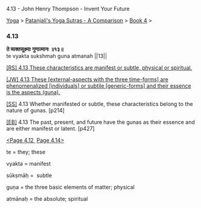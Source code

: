 4.13 - John Henry Thompson - Invent Your Future   
    

[Yoga](../../../yoga.md)‎ > ‎[Patanjali's Yoga Sutras - A Comparison](../../patanjani.md)‎ > ‎[Book 4](../book-4.md)‎ > ‎

### 4.13

**ते व्यक्तसूक्ष्माः गुणात्मानः ॥१३॥**  
te vyakta sukshmah guna atmanah ||13||  
  
  
[\[RS\] 4.13 These characteristics are manifest or subtle, physical or spiritual.](http://www.ashtangayoga.info/source-texts/yoga-sutra-patanjali/chapter-4/item/te-vyakta-sukshmah-guna-atmanah-13/)  
  
[\[JW\] 4.13 These \[external-aspects with the three time-forms\] are phenomenalized \[individuals\] or subtile \[generic-forms\] and their essence is the aspects (guna).](http://books.google.com/books?id=YzFImjtOxUwC&pg=PA317&ci=82%2C705%2C766%2C82&source=bookclip)  
  
[\[SS\]](http://www.amazon.com/Yoga-Sutras-Patanjali-Commentary-Satchidananda/dp/0932040381) 4.13 Whether manifested or subtle, these characteristics belong to the nature of gunas. \[p214\]  
  
[\[EB\]](http://www.amazon.com/Yoga-Sutras-Patanjali-Translation-Commentary/dp/0865477361/ref=sr_1_1?ie=UTF8&s=books&qid=1250508322&sr=1-1) 4.13 The past, present, and future have the gunas as their essence and are either manifest or latent. \[p427\]  
  
  
[<Page 4.12](412.md)[ ](48.md) [Page 4.14>](414.md)  

te = they; these  
  
vyakta = manifest  
  
sūkṣmāḥ =  subtle  
  
guṇa = the three basic elements of matter; physical  
  
atmānaḥ = the absolute; spiritual

